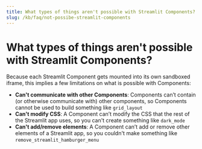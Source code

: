```yaml
---
title: What types of things aren't possible with Streamlit Components?
slug: /kb/faq/not-possibe-streamlit-components
---
```


# What types of things aren't possible with Streamlit Components?

Because each Streamlit Component gets mounted into its own sandboxed iframe, this implies a few limitations on what is possible with Components:

- **Can't communicate with other Components**: Components can’t contain (or otherwise communicate with) other components, so Components cannot be used to build something like `grid_layout`
- **Can't modify CSS**: A Component can’t modify the CSS that the rest of the Streamlit app uses, so you can't create something like `dark_mode`
- **Can't add/remove elements**: A Component can’t add or remove other elements of a Streamlit app, so you couldn't make something like `remove_streamlit_hamburger_menu`